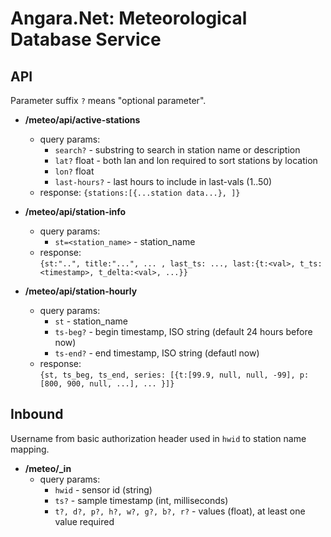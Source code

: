 # Angara.Net: Meteorological Database Service

## API

Parameter suffix `?` means "optional parameter".

- **/meteo/api/active-stations**
  - query params:
    - `search?` - substring to search in station name or description
    - `lat?` float - both lan and lon required to sort stations by location
    - `lon?` float
    - `last-hours?` - last hours to include in last-vals (1..50)
  - response:
      `{stations:[{...station data...}, ]}`

- **/meteo/api/station-info**
  - query params:  
    - `st=<station_name>` - station_name
  - response:  
    `{st:"..", title:"...", ... , last_ts: ..., last:{t:<val>, t_ts:<timestamp>, t_delta:<val>, ...}}`

- **/meteo/api/station-hourly**
  - query params:
    - `st` - station_name
    - `ts-beg?` - begin timestamp, ISO string (default 24 hours before now)
    - `ts-end?` - end timestamp, ISO string (defautl now)
  - response:  
    `{st, ts_beg, ts_end, series: [{t:[99.9, null, null, -99], p:[800, 900, null, ...], ... }]}`

## Inbound

Username from basic authorization header used in `hwid` to station name mapping.

- **/meteo/_in**
  - query params:
    - `hwid` - sensor id (string)
    - `ts?` - sample timestamp (int, milliseconds)
    - `t?, d?, p?, h?, w?, g?, b?, r?` - values (float), at least one value required
